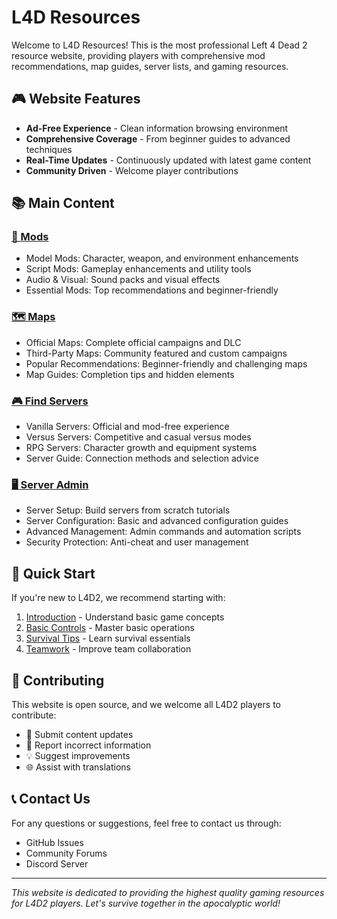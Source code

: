 # L4D Resources

Welcome to L4D Resources! This is the most professional Left 4 Dead 2 resource website, providing players with comprehensive mod recommendations, map guides, server lists, and gaming resources.

## 🎮 Website Features

- **Ad-Free Experience** - Clean information browsing environment
- **Comprehensive Coverage** - From beginner guides to advanced techniques
- **Real-Time Updates** - Continuously updated with latest game content
- **Community Driven** - Welcome player contributions

## 📚 Main Content

### [🔧 Mods](/en/mods/)
- Model Mods: Character, weapon, and environment enhancements
- Script Mods: Gameplay enhancements and utility tools
- Audio & Visual: Sound packs and visual effects
- Essential Mods: Top recommendations and beginner-friendly

### [🗺️ Maps](/en/maps/)
- Official Maps: Complete official campaigns and DLC
- Third-Party Maps: Community featured and custom campaigns
- Popular Recommendations: Beginner-friendly and challenging maps
- Map Guides: Completion tips and hidden elements

### [🎮 Find Servers](/en/servers/)
- Vanilla Servers: Official and mod-free experience
- Versus Servers: Competitive and casual versus modes
- RPG Servers: Character growth and equipment systems
- Server Guide: Connection methods and selection advice

### [🖥️ Server Admin](/en/admin/)
- Server Setup: Build servers from scratch tutorials
- Server Configuration: Basic and advanced configuration guides
- Advanced Management: Admin commands and automation scripts
- Security Protection: Anti-cheat and user management

## 🌟 Quick Start

If you're new to L4D2, we recommend starting with:

1. [Introduction](/en/guide/introduction) - Understand basic game concepts
2. [Basic Controls](/en/guide/basic-controls) - Master basic operations
3. [Survival Tips](/en/guide/survival-tips) - Learn survival essentials
4. [Teamwork](/en/guide/teamwork) - Improve team collaboration

## 🤝 Contributing

This website is open source, and we welcome all L4D2 players to contribute:

- 📝 Submit content updates
- 🐛 Report incorrect information
- 💡 Suggest improvements
- 🌐 Assist with translations

## 📞 Contact Us

For any questions or suggestions, feel free to contact us through:

- GitHub Issues
- Community Forums
- Discord Server

---

*This website is dedicated to providing the highest quality gaming resources for L4D2 players. Let's survive together in the apocalyptic world!*
